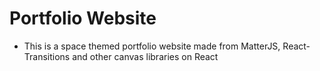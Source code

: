 # Portfolio Website

- This is a space themed portfolio website made from MatterJS, React-Transitions and other canvas libraries on React
